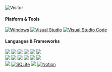 ![Visitor](https://visitor-badge.laobi.icu/badge?page_id=Tylordev)
#### Platform & Tools 


[![Windows](https://custom-icon-badges.demolab.com/badge/Windows-0078D6?logo=windows11&logoColor=white)](#)
[![Visual Studio](https://custom-icon-badges.demolab.com/badge/Visual%20Studio-5C2D91.svg?&logo=visual-studio&logoColor=white)](#)
[![Visual Studio Code](https://custom-icon-badges.demolab.com/badge/Visual%20Studio%20Code-0078d7.svg?logo=vsc&logoColor=white)](#)
 
#### Languages & Frameworks 
[![](https://img.shields.io/badge/-React-61dafb?style=for-the-badge&logo=react&logoColor=ffffff)](https://reactjs.org/)
[![](https://img.shields.io/badge/-TypeScript-007acc?style=for-the-badge&logo=typescript&logoColor=white)](https://www.typescriptlang.org/)
[![](https://img.shields.io/badge/-SCSS-BF4080?style=for-the-badge&logo=sass&logoColor=white)](https://sass-lang.com/)
[![](https://img.shields.io/badge/-.NET-512BD4?style=for-the-badge&logo=dotnet&logoColor=white)](https://sass-lang.com/)
[![](https://img.shields.io/badge/-Nestjs-EA2856?style=for-the-badge&logo=nestjs&logoColor=ffffff)](https://lesscss.org/)
[![](https://img.shields.io/badge/-Next.js-000000?style=for-the-badge&logo=next.js&logoColor=ffffff)](https://nextjs.org/)  
[![](https://img.shields.io/badge/-NPM-cb3837?style=for-the-badge&logo=npm&logoColor=white)](https://npmjs.com/)
[![](https://img.shields.io/badge/-Tailwind-41AFAA?style=for-the-badge&logo=tailwind-css&logoColor=white)](https://npmjs.com/)
[![](https://img.shields.io/badge/-HTML5-E34F26?style=for-the-badge&logo=html5&logoColor=white)](https://html.spec.whatwg.org/)
[![](https://img.shields.io/badge/-Git-f05032?style=for-the-badge&logo=git&logoColor=white)](https://git-scm.com/)
[![](https://img.shields.io/badge/-Electron-2B2E3A?style=for-the-badge&logo=electron&logoColor=ffffff)](https://www.serverless.com/)
[![](https://img.shields.io/badge/-Vite-646CFF?style=for-the-badge&logo=vite&logoColor=ffffff)](https://vitejs.dev/)  
[![](https://img.shields.io/badge/-JavaScript-f7e018?style=for-the-badge&logo=javascript&logoColor=white)](https://www.ecma-international.org/)
[![SQLite](https://img.shields.io/badge/SQLite-%2307405e.svg?style=for-the-badge&logo=sqlite&logoColor=white)](#)
[![](https://img.shields.io/badge/-Node.js-43853d?style=for-the-badge&logo=node.js&logoColor=ffffff)](https://nodejs.org/)
[![Notion](https://img.shields.io/badge/Notion-000?style=for-the-badge&logo=notion&logoColor=fff)](#)


